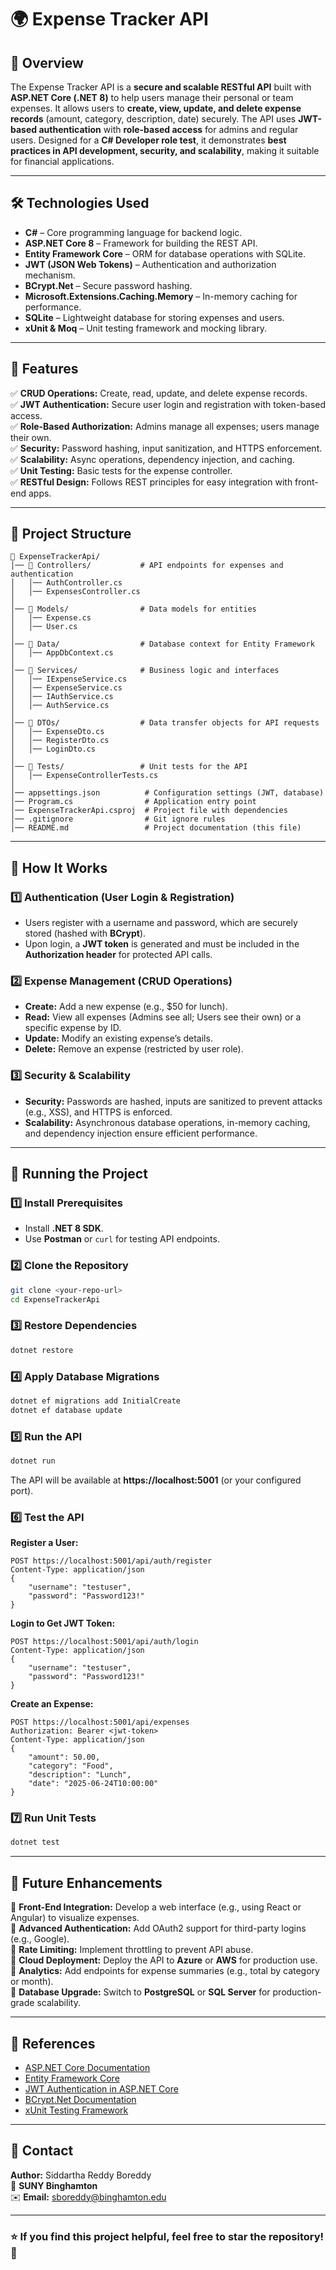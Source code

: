 # 🌍 Expense Tracker API  

## 📖 Overview  

The Expense Tracker API is a **secure and scalable RESTful API** built with **ASP.NET Core (.NET 8)** to help users manage their personal or team expenses. It allows users to **create, view, update, and delete expense records** (amount, category, description, date) securely. The API uses **JWT-based authentication** with **role-based access** for admins and regular users. Designed for a **C# Developer role test**, it demonstrates **best practices in API development, security, and scalability**, making it suitable for financial applications.  

---  

## 🛠 Technologies Used  

- **C#** – Core programming language for backend logic.  
- **ASP.NET Core 8** – Framework for building the REST API.  
- **Entity Framework Core** – ORM for database operations with SQLite.  
- **JWT (JSON Web Tokens)** – Authentication and authorization mechanism.  
- **BCrypt.Net** – Secure password hashing.  
- **Microsoft.Extensions.Caching.Memory** – In-memory caching for performance.  
- **SQLite** – Lightweight database for storing expenses and users.  
- **xUnit & Moq** – Unit testing framework and mocking library.  

---  

## 📌 Features  

✅ **CRUD Operations:** Create, read, update, and delete expense records.  
✅ **JWT Authentication:** Secure user login and registration with token-based access.  
✅ **Role-Based Authorization:** Admins manage all expenses; users manage their own.  
✅ **Security:** Password hashing, input sanitization, and HTTPS enforcement.  
✅ **Scalability:** Async operations, dependency injection, and caching.  
✅ **Unit Testing:** Basic tests for the expense controller.  
✅ **RESTful Design:** Follows REST principles for easy integration with front-end apps.  

---  

## 📂 Project Structure  

```
📁 ExpenseTrackerApi/
│── 📁 Controllers/           # API endpoints for expenses and authentication
│   │── AuthController.cs  
│   │── ExpensesController.cs  
│  
│── 📁 Models/                # Data models for entities
│   │── Expense.cs  
│   │── User.cs  
│  
│── 📁 Data/                  # Database context for Entity Framework
│   │── AppDbContext.cs  
│  
│── 📁 Services/              # Business logic and interfaces
│   │── IExpenseService.cs  
│   │── ExpenseService.cs  
│   │── IAuthService.cs  
│   │── AuthService.cs  
│  
│── 📁 DTOs/                  # Data transfer objects for API requests
│   │── ExpenseDto.cs  
│   │── RegisterDto.cs  
│   │── LoginDto.cs  
│  
│── 📁 Tests/                 # Unit tests for the API
│   │── ExpenseControllerTests.cs  
│  
│── appsettings.json          # Configuration settings (JWT, database)
│── Program.cs                # Application entry point
│── ExpenseTrackerApi.csproj  # Project file with dependencies
│── .gitignore                # Git ignore rules
│── README.md                 # Project documentation (this file)
```  

---  

## 🚀 How It Works  

### **1️⃣ Authentication (User Login & Registration)**  
- Users register with a username and password, which are securely stored (hashed with **BCrypt**).  
- Upon login, a **JWT token** is generated and must be included in the **Authorization header** for protected API calls.  

### **2️⃣ Expense Management (CRUD Operations)**  
- **Create:** Add a new expense (e.g., $50 for lunch).  
- **Read:** View all expenses (Admins see all; Users see their own) or a specific expense by ID.  
- **Update:** Modify an existing expense’s details.  
- **Delete:** Remove an expense (restricted by user role).  

### **3️⃣ Security & Scalability**  
- **Security:** Passwords are hashed, inputs are sanitized to prevent attacks (e.g., XSS), and HTTPS is enforced.  
- **Scalability:** Asynchronous database operations, in-memory caching, and dependency injection ensure efficient performance.  

---  

## 🏃 Running the Project  

### **1️⃣ Install Prerequisites**  
- Install **.NET 8 SDK**.  
- Use **Postman** or `curl` for testing API endpoints.  

### **2️⃣ Clone the Repository**  
```sh
git clone <your-repo-url>
cd ExpenseTrackerApi
```  

### **3️⃣ Restore Dependencies**  
```sh
dotnet restore
```  

### **4️⃣ Apply Database Migrations**  
```sh
dotnet ef migrations add InitialCreate
dotnet ef database update
```  

### **5️⃣ Run the API**  
```sh
dotnet run
```  

The API will be available at **https://localhost:5001** (or your configured port).  

### **6️⃣ Test the API**  

**Register a User:**  
```http
POST https://localhost:5001/api/auth/register  
Content-Type: application/json  
{
    "username": "testuser",
    "password": "Password123!"
}
```  

**Login to Get JWT Token:**  
```http
POST https://localhost:5001/api/auth/login  
Content-Type: application/json  
{
    "username": "testuser",
    "password": "Password123!"
}
```  

**Create an Expense:**  
```http
POST https://localhost:5001/api/expenses  
Authorization: Bearer <jwt-token>  
Content-Type: application/json  
{
    "amount": 50.00,
    "category": "Food",
    "description": "Lunch",
    "date": "2025-06-24T10:00:00"
}
```  

### **7️⃣ Run Unit Tests**  
```sh
dotnet test
```  

---  

## 🔮 Future Enhancements  

🔹 **Front-End Integration:** Develop a web interface (e.g., using React or Angular) to visualize expenses.  
🔹 **Advanced Authentication:** Add OAuth2 support for third-party logins (e.g., Google).  
🔹 **Rate Limiting:** Implement throttling to prevent API abuse.  
🔹 **Cloud Deployment:** Deploy the API to **Azure** or **AWS** for production use.  
🔹 **Analytics:** Add endpoints for expense summaries (e.g., total by category or month).  
🔹 **Database Upgrade:** Switch to **PostgreSQL** or **SQL Server** for production-grade scalability.  

---  

## 📜 References  

- [ASP.NET Core Documentation](https://learn.microsoft.com/aspnet/core)  
- [Entity Framework Core](https://learn.microsoft.com/ef/core)  
- [JWT Authentication in ASP.NET Core](https://learn.microsoft.com/aspnet/core/security/authentication/jwt)  
- [BCrypt.Net Documentation](https://github.com/BcryptNet/bcrypt.net)  
- [xUnit Testing Framework](https://xunit.net/)  

---  

## 📧 Contact  

**Author:** Siddartha Reddy Boreddy  
📍 **SUNY Binghamton**  
✉️ **Email:** sboreddy@binghamton.edu  

---  

### ⭐ If you find this project helpful, feel free to star the repository! 🚀  
